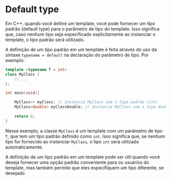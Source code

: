 # Default type

Em C++, quando você define um template, você pode fornecer um tipo padrão (default type) para o parâmetro de tipo do template. Isso significa que, caso nenhum tipo seja especificado explicitamente ao instanciar o template, o tipo padrão será utilizado.

A definição de um tipo padrão em um template é feita através do uso da sintaxe `typename = default` na declaração do parâmetro de tipo. Por exemplo:

```cpp
template <typename T = int>
class MyClass {
    // ...
};

int main(void){

    MyClass<> myClass; // Instancia MyClass com o tipo padrão (int)
    MyClass<double> myClassDouble; // Instancia MyClass com o tipo double
    
    return 0;
}
```

Nesse exemplo, a classe `MyClass` é um template com um parâmetro de tipo `T`, que tem um tipo padrão definido como `int`. Isso significa que, se nenhum tipo for fornecido ao instanciar `MyClass`, o tipo `int` será utilizado automaticamente.

A definição de um tipo padrão em um template pode ser útil quando você deseja fornecer uma opção padrão conveniente para os usuários do template, mas também permite que eles especifiquem um tipo diferente, se desejado.